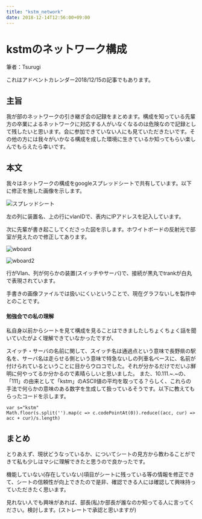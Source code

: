 ```yaml
---
title: "kstm_network"
date: 2018-12-14T12:56:00+09:00
---
```

# kstmのネットワーク構成

筆者：Tsurugi

これはアドベントカレンダー2018/12/15の記事でもあります。

## 主旨

我が部のネットワークの引き継ぎ会の記録をまとめます。構成を知っている先輩方の卒業によるネットワークに対応する人がいなくなるのは危険なので記録として残したいと思います。会に参加できていない人にも見ていただきたいです。その他の方には我々がいかなる構成を成した環境に生きているか知ってもらい楽しんでもらえたら幸いです。

## 本文

我々はネットワークの構成をgoogleスプレッドシートで共有しています。以下に修正を施した画像を示します。

![スプレッドシート](../../image/KstmNetwork/AdC15-1_with-blur.png)

左の列に装置名、上の行にvlanIDで、表内にIPアドレスを記入しています。

次に先輩が書き起こしてくださった図を示します。ホワイトボードの反射光で部室が見えたので修正してあります。

![wboard](../../image/KstmNetwork/AdC15-2.jpg)

![wboard2](../../image/KstmNetwork/AdC15-3.jpg)

行がVlan、列が何らかの装置(スイッチやサーバ)で、接続が黒丸でtrankが白丸で表現されています。

手書きの画像ファイルでは扱いにくいということで、現在グラフないしを製作中とのことです。

#### 勉強会での私の理解

私自身以前からシートを見て構成を見ることはできましたしちょくちょく話を聞いていたがよく理解できていなかったですが、

スイッチ・サーバの名前に関して、スイッチ名は通過点という意味で長野県の駅名を、サーバ名は走らせる側という意味で特急ないしの列車名ベースに、名前が付けられているということに目からウロコでした。それが分かるだけでだいぶ鮮明に何やってるか分かるので素晴らしいと思いました。
また、10.111.~.~の、「111」の由来として「kstm」のASCII値の平均を取ってる？らしく、これらの手法で何らかの意味のある数字を生成して扱っているそうです。以下に教えてもらったコードを示します。

```
var s="kstm"
Math.floor(s.split('').map(c => c.codePointAt(0)).reduce((acc, cur) => acc + cur)/s.length)
```

## まとめ

とりあえず、現状どうなっているか、についてシートの見方から教わることができて私も少しはマシに理解できたと思うので良かったです。

機能していない(存在していない)項目がシートに残っている等の情報を修正できて、シートの信頼性が向上できたので是非、確認できる人には確認して興味持っていただきたく思います。

見れない人でも興味があれば、部長(私)か部長が誰なのか知ってる人に言ってください。検討します。(ストレートで承認と思いますが)





